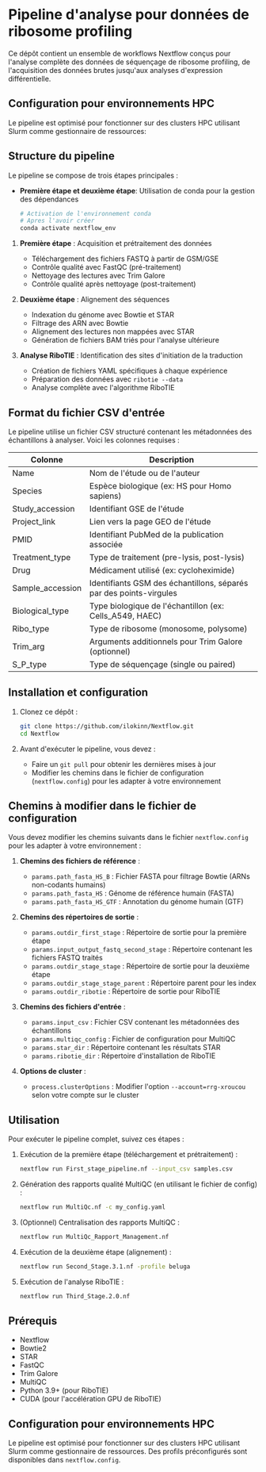 # Pipeline d'analyse pour données de ribosome profiling

Ce dépôt contient un ensemble de workflows Nextflow conçus pour l'analyse complète des données de séquençage de ribosome profiling, de l'acquisition des données brutes jusqu'aux analyses d'expression différentielle.


## Configuration pour environnements HPC

Le pipeline est optimisé pour fonctionner sur des clusters HPC utilisant Slurm comme gestionnaire de ressources:

## Structure du pipeline

Le pipeline se compose de trois étapes principales :


- **Première étape et deuxième étape**: Utilisation de conda pour la gestion des dépendances
  ```bash
  # Activation de l'environnement conda
  # Apres l'avoir créer 
  conda activate nextflow_env

1. **Première étape** : Acquisition et prétraitement des données
   - Téléchargement des fichiers FASTQ à partir de GSM/GSE
   - Contrôle qualité avec FastQC (pré-traitement)
   - Nettoyage des lectures avec Trim Galore
   - Contrôle qualité après nettoyage (post-traitement)

2. **Deuxième étape** : Alignement des séquences
   - Indexation du génome avec Bowtie et STAR
   - Filtrage des ARN avec Bowtie
   - Alignement des lectures non mappées avec STAR
   - Génération de fichiers BAM triés pour l'analyse ultérieure

3. **Analyse RiboTIE** : Identification des sites d'initiation de la traduction
   - Création de fichiers YAML spécifiques à chaque expérience
   - Préparation des données avec `ribotie --data`
   - Analyse complète avec l'algorithme RiboTIE

## Format du fichier CSV d'entrée

Le pipeline utilise un fichier CSV structuré contenant les métadonnées des échantillons à analyser. Voici les colonnes requises :

| Colonne | Description |
|---------|-------------|
| Name | Nom de l'étude ou de l'auteur |
| Species | Espèce biologique (ex: HS pour Homo sapiens) |
| Study_accession | Identifiant GSE de l'étude |
| Project_link | Lien vers la page GEO de l'étude |
| PMID | Identifiant PubMed de la publication associée |
| Treatment_type | Type de traitement (pre-lysis, post-lysis) |
| Drug | Médicament utilisé (ex: cycloheximide) |
| Sample_accession | Identifiants GSM des échantillons, séparés par des points-virgules |
| Biological_type | Type biologique de l'échantillon (ex: Cells_A549, HAEC) |
| Ribo_type | Type de ribosome (monosome, polysome) |
| Trim_arg | Arguments additionnels pour Trim Galore (optionnel) |
| S_P_type | Type de séquençage (single ou paired) |

## Installation et configuration

1. Clonez ce dépôt :
   ```bash
   git clone https://github.com/ilokinn/Nextflow.git
   cd Nextflow
   ```

2. Avant d'exécuter le pipeline, vous devez :
   - Faire un `git pull` pour obtenir les dernières mises à jour
   - Modifier les chemins dans le fichier de configuration (`nextflow.config`) pour les adapter à votre environnement

## Chemins à modifier dans le fichier de configuration

Vous devez modifier les chemins suivants dans le fichier `nextflow.config` pour les adapter à votre environnement :

1. **Chemins des fichiers de référence** :
   - `params.path_fasta_HS_B` : Fichier FASTA pour filtrage Bowtie (ARNs non-codants humains)
   - `params.path_fasta_HS` : Génome de référence humain (FASTA)
   - `params.path_fasta_HS_GTF` : Annotation du génome humain (GTF)

2. **Chemins des répertoires de sortie** :
   - `params.outdir_first_stage` : Répertoire de sortie pour la première étape
   - `params.input_output_fastq_second_stage` : Répertoire contenant les fichiers FASTQ traités
   - `params.outdir_stage_stage` : Répertoire de sortie pour la deuxième étape
   - `params.outdir_stage_stage_parent` : Répertoire parent pour les index
   - `params.outdir_ribotie` : Répertoire de sortie pour RiboTIE

3. **Chemins des fichiers d'entrée** :
   - `params.input_csv` : Fichier CSV contenant les métadonnées des échantillons
   - `params.multiqc_config` : Fichier de configuration pour MultiQC
   - `params.star_dir` : Répertoire contenant les résultats STAR
   - `params.ribotie_dir` : Répertoire d'installation de RiboTIE

4. **Options de cluster** :
   - `process.clusterOptions` : Modifier l'option `--account=rrg-xroucou` selon votre compte sur le cluster

## Utilisation

Pour exécuter le pipeline complet, suivez ces étapes :

1. Exécution de la première étape (téléchargement et prétraitement) :
   ```bash
   nextflow run First_stage_pipeline.nf --input_csv samples.csv
   ```

2. Génération des rapports qualité MultiQC (en utilisant le fichier de config) :
   ```bash
   nextflow run MultiQc.nf -c my_config.yaml
   ```

3. (Optionnel) Centralisation des rapports MultiQC :
   ```bash
   nextflow run MultiQc_Rapport_Management.nf
   ```

4. Exécution de la deuxième étape (alignement) :
   ```bash
   nextflow run Second_Stage.3.1.nf -profile beluga
   ```

5. Exécution de l'analyse RiboTIE :
   ```bash
   nextflow run Third_Stage.2.0.nf
   ```

## Prérequis

- Nextflow
- Bowtie2
- STAR
- FastQC
- Trim Galore
- MultiQC
- Python 3.9+ (pour RiboTIE)
- CUDA (pour l'accélération GPU de RiboTIE)

## Configuration pour environnements HPC

Le pipeline est optimisé pour fonctionner sur des clusters HPC utilisant Slurm comme gestionnaire de ressources. Des profils préconfigurés sont disponibles dans `nextflow.config`.
